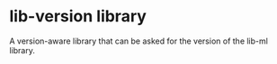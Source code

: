 # lib-version library
A version-aware library that can be asked for the version of the lib-ml library.
